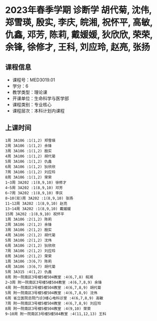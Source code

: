 # 2023年春季学期 诊断学 胡代菊, 沈伟, 郑雪瑛, 殷实, 李庆, 皖湘, 祝怀平, 高敏, 仇鑫, 邓芳, 陈莉, 戴媛媛, 狄欣欣, 荣荣, 余锋, 徐修才, 王科, 刘应玲, 赵亮, 张扬






## 课程信息

- 课程号：MED3019.01
- 学分：6
- 教学类型：理论课
- 开课单位：生命科学与医学部
- 课程类别：专业核心
- 课程层次：本科计划内课程

## 上课时间

```
1周 3A106 :1(1,2) 郑雪瑛
2周 3A106 :1(1,2) 余锋
3周 3A106 :1(1,2) 殷实
4周 3A106 :1(1,2) 胡代菊
5周 3A106 :1(1,2) 仇鑫
6周 3A106 :1(1,2) 狄欣欣
7周 3A106 :1(1,2) 刘应玲
8周 3A106 :1(1,2) 荣荣
1~3周 3A202 :1(8,9,10) 徐修才
4~5周 3A202 :1(8,9,10) 邓芳
6~7周 3A202 :1(8,9,10) 李庆
8~10(双)周 3A202 :1(8,9,10) 张扬
11~12周 3A202 :1(8,9,10) 赵亮
13~14周 3A202 :1(8,9,10) 戴媛媛
15周 3A202 :1(8,9,10) 祝怀平
1周 3A106 :2(1,2) 陈莉
2周 3A106 :2(1,2) 余锋
3周 3A106 :2(1,2) 殷实
4周 3A106 :2(1,2) 胡代菊
5周 3A106 :2(1,2) 沈伟
6周 3A106 :2(1,2) 狄欣欣
7周 3A106 :2(1,2) 刘应玲
8周 3A106 :2(1,2) 荣荣
1周 3A106 :3(6,7) 陈莉
4周 3A106 :3(6,7) 胡代菊
5周 3A315 :4(1,2) 仇鑫
8周 附一院南区3号楼5楼504教室 :4(6,7,8) 皖湘
2~3周 附一院南区3号楼5楼504教室 :4(6,7,8,9) 余锋
4周 附一院南区3号楼5楼504教室 :4(6,7,8,9) 胡代菊
5周 附一院南区3号楼5楼504教室 :4(6,7,8,9) 沈伟
6周 省立医院总院门诊3楼心电科诊室 :4(6,7,8,9) 高敏
7周 附一院南区3号楼5楼504教室 :4(6,7,8,9) 刘应玲
8周 附一院南区3号楼5楼504教室 :4(9,10) 荣荣
9~10周 附一院南区3号楼5楼504教室 :4(11,12,13) 王科
```

